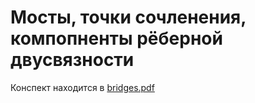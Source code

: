 # Мосты, точки сочленения, компопненты рёберной двусвязности

Конспект находится в [bridges.pdf](bridges.pdf)
